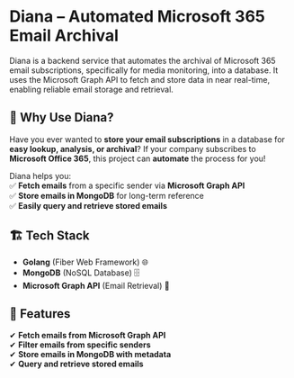 # Diana – Automated Microsoft 365 Email Archival
Diana is a backend service that automates the archival of Microsoft 365 email subscriptions, specifically for media monitoring, into a database. It uses the Microsoft Graph API to fetch and store data in near real-time, enabling reliable email storage and retrieval.

## 📌 Why Use Diana?  
Have you ever wanted to **store your email subscriptions** in a database for **easy lookup, analysis, or archival**? If your company subscribes to **Microsoft Office 365**, this project can **automate** the process for you!  

Diana helps you:  
✅ **Fetch emails** from a specific sender via **Microsoft Graph API**  
✅ **Store emails in MongoDB** for long-term reference  
✅ **Easily query and retrieve stored emails**  

## 🏗️ Tech Stack  
- **Golang** (Fiber Web Framework) 🌐  
- **MongoDB** (NoSQL Database) 🗄️  
- **Microsoft Graph API** (Email Retrieval) 📧  

## 🚀 Features  
✔ **Fetch emails from Microsoft Graph API**  
✔ **Filter emails from specific senders**  
✔ **Store emails in MongoDB with metadata**  
✔ **Query and retrieve stored emails** 

